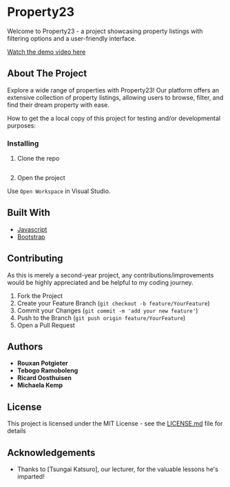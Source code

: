 # Property23

Welcome to Property23 - a project showcasing property listings with filtering options and a user-friendly interface.

[Watch the demo video here](https://drive.google.com/drive/folders/1mCGj-uX0ICwL3b-EUq8n-bFb-asP_3z6)

## About The Project

Explore a wide range of properties with Property23! Our platform offers an extensive collection of property listings, allowing users to browse, filter, and find their dream property with ease.


How to get the a local copy of this project for testing and/or developmental purposes:

### Installing

1. Clone the repo
```
```
2. Open the project

Use `Open Workspace` in Visual Studio.

## Built With

* [Javascript](https://developer.mozilla.org/en-US/docs/Web/JavaScript)
* [Bootstrap](https://getbootstrap.com/)

## Contributing

As this is merely a second-year project, any contributions/improvements would be highly appreciated and be helpful to my coding journey.

1. Fork the Project
2. Create your Feature Branch (`git checkout -b feature/YourFeature`)
3. Commit your Changes (`git commit -m 'add your new feature'`)
4. Push to the Branch (`git push origin feature/YourFeature`)
5. Open a Pull Request

## Authors

* **Rouxan Potgieter**
* **Tebogo Ramoboleng**
* **Ricard Oosthuisen**
* **Michaela Kemp**


## License

This project is licensed under the MIT License - see the [LICENSE.md](LICENSE.md) file for details

## Acknowledgements

* Thanks to [Tsungai Katsuro], our lecturer, for the valuable lessons he's imparted!
